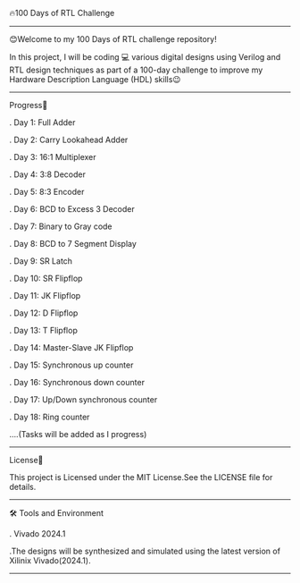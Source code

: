 🔥100 Days of RTL Challenge
***

😊Welcome to my 100 Days of RTL challenge repository!

In this project, I will be coding 💻  various digital designs using Verilog and RTL design techniques as part of a 100-day challenge to improve my Hardware Description Language (HDL) skills😉
***

Progress📆

. Day 1: Full Adder

. Day 2: Carry Lookahead Adder

. Day 3: 16:1 Multiplexer

. Day 4: 3:8 Decoder

. Day 5: 8:3 Encoder

. Day 6: BCD to Excess 3 Decoder

. Day 7: Binary to Gray code

. Day 8: BCD to 7 Segment Display

. Day 9: SR Latch

. Day 10: SR Flipflop

. Day 11: JK Flipflop

. Day 12: D Flipflop

. Day 13: T Flipflop

. Day 14: Master-Slave JK Flipflop

. Day 15: Synchronous up counter

. Day 16: Synchronous down counter

. Day 17: Up/Down synchronous counter

. Day 18: Ring counter


….(Tasks will be added as I progress)
***

License🪪

This project is Licensed under the MIT License.See the LICENSE file for details.
***

🛠 Tools and Environment

. Vivado 2024.1


  .The designs will be synthesized and simulated using the latest version of Xilinix Vivado(2024.1).
  ***
